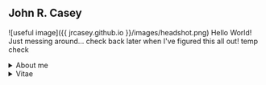 
## John R. Casey
![useful image]({{ jrcasey.github.io }}/images/headshot.png)
Hello World! Just messing around... check back later when I've figured this all out!
temp check 
<details>
<summary>About me</summary>

+ Research interests
    + Microbial oceanography
    + Biological thermodynamics
+ Non-research interests

</details>

<details>
<summary>Vitae</summary>

+ CV
</details>

